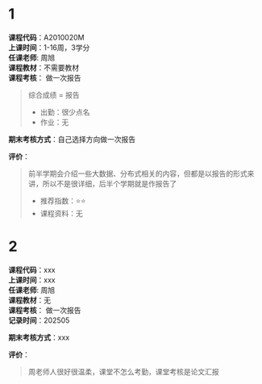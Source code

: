 # 1    
**课程代码**：A2010020M    
**上课时间**：1-16周，3学分  
**任课老师**: 周旭  
**课程教材**：不需要教材  
**课程考核**： 做一次报告  
>
>综合成绩 = 报告
>- 出勤：很少点名
>- 作业：无

**期末考核方式**：自己选择方向做一次报告

**评价**：
>
>前半学期会介绍一些大数据、分布式相关的内容，但都是以报告的形式来讲，所以不是很详细，后半个学期就是作报告了
>- 推荐指数：⭐⭐
>- 课程资料：无


# 2  
**课程代码**：xxx    
**上课时间**：xxx  
**任课老师**: 周旭  
**课程教材**：无  
**课程考核**： 做一次报告    
**记录时间**：202505

**期末考核方式**：xxx

**评价**：
>
>周老师人很好很温柔，课堂不怎么考勤，课堂考核是论文汇报
